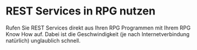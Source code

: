 # REST Services in RPG nutzen

Rufen Sie REST Services direkt aus Ihren RPG Programmen mit Ihrem RPG Know How auf. 
Dabei ist die Geschwindigkeit (je nach Internetverbindung natürlich) unglaublich schnell.
